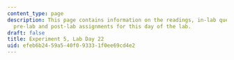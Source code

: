 ```yaml
---
content_type: page
description: This page contains information on the readings, in-lab questions, and
  pre-lab and post-lab assignments for this day of the lab.
draft: false
title: Experiment 5, Lab Day 22
uid: efeb6b24-59a5-40f0-9333-1f0ee69cd4e2
---
```

